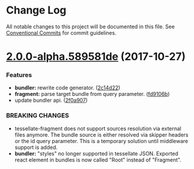 # Change Log

All notable changes to this project will be documented in this file.
See [Conventional Commits](https://conventionalcommits.org) for commit guidelines.

<a name="2.0.0-alpha.589581de"></a>
# [2.0.0-alpha.589581de](https://github.com/zalando-incubator/tessellate/compare/tessellate-fragment@0.3.1...tessellate-fragment@2.0.0-alpha.589581de) (2017-10-27)


### Features

* **bundler:** rewrite code generator. ([2c14d22](https://github.com/zalando-incubator/tessellate/commit/2c14d22))
* **fragment:** parse target bundle from query parameter. ([fd9106b](https://github.com/zalando-incubator/tessellate/commit/fd9106b))
* update bundler api. ([2f0a907](https://github.com/zalando-incubator/tessellate/commit/2f0a907))


### BREAKING CHANGES

* tessellate-fragment does not support sources resolution via external files anymore. The bundle
source is either resolved via skipper headers or the id query parameter. This is a temporary
solution until middleware support is added.
* **bundler:** "styles" no longer supported in tessellate JSON. Exported react element in bundles is now called
"Root" instead of "Fragment".
